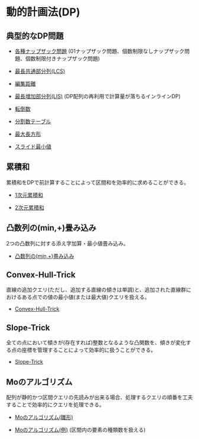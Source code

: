 # 動的計画法(DP)

## 典型的なDP問題

- [各種ナップザック問題](https://github.com/tokusakurai/Library/blob/main/Dynamic-Programming/Knapsack.hpp) (01ナップザック問題、個数制限なしナップザック問題、個数制限付きナップザック問題)

- [最長共通部分列(LCS)](https://github.com/tokusakurai/Library/blob/main/Dynamic-Programming/Longest_Common_Subsequence.hpp)

- [編集距離](https://github.com/tokusakurai/Library/blob/main/Dynamic-Programming/Edit_Distance.hpp)

- [最長増加部分列(LIS)](https://github.com/tokusakurai/Library/blob/main/Dynamic-Programming/Longest_Increasing_Subsequence.hpp) (DP配列の再利用で計算量が落ちるインラインDP)

- [転倒数](https://github.com/tokusakurai/Library/blob/main/Dynamic-Programming/Inversion_Number.hpp)

- [分割数テーブル](https://github.com/tokusakurai/Library/blob/main/Dynamic-Programming/Partition_Number.hpp)

- [最大長方形](https://github.com/tokusakurai/Library/blob/main/Dynamic-Programming/Largest_Rectangle.hpp)

- [スライド最小値](https://github.com/tokusakurai/Library/blob/main/Dynamic-Programming/Slide_Min.hpp)

## 累積和
累積和をDPで前計算することによって区間和を効率的に求めることができる。

- [1次元累積和](https://github.com/tokusakurai/Library/blob/main/Dynamic-Programming/Cumulative_Sum_1D.hpp)

- [2次元累積和](https://github.com/tokusakurai/Library/blob/main/Dynamic-Programming/Cumulative_Sum_2D.hpp)

## 凸数列の(min,+)畳み込み
2つの凸数列に対する添え字加算・最小値畳み込み。

- [凸数列の(min,+)畳み込み](https://github.com/tokusakurai/Library/blob/main/Dynamic-Programming/Concave_Min_Plus_Convolution.hpp)

## Convex-Hull-Trick
直線の追加クエリ(ただし、追加する直線の傾きは単調)と、追加された直線群におけるある点での値の最小値(または最大値)クエリを扱える。

- [Convex-Hull-Trick](https://github.com/tokusakurai/Library/blob/main/Dynamic-Programming/Convex_Hull_Trick.hpp)

## Slope-Trick
全ての点において傾きが(存在すれば)整数となるような凸関数を、傾きが変化する点の座標を管理することによって効率的に扱うことができる。

- [Slope-Trick](https://github.com/tokusakurai/Library/blob/main/Dynamic-Programming/Slope_Trick.hpp)

## Moのアルゴリズム
配列が静的かつ区間クエリの先読みが出来る場合、処理するクエリの順番を工夫することで効率的にクエリを処理できる。

- [Moのアルゴリズム(雛形)](https://github.com/tokusakurai/Library/blob/main/Dynamic-Programming/Mo_Template.hpp)

- [Moのアルゴリズム(例)](https://github.com/tokusakurai/Library/blob/main/Dynamic-Programming/Mo_Example.hpp) (区間内の要素の種類数を扱える)
